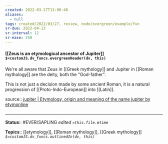 ```yaml
---
created: 2022-03-27T13:00:40 
aliases:
  - null
tags: created/2022/03/27, review, node/evergreen/example/fun
sr-due: 2022-04-13
sr-interval: 12
sr-ease: 250
---
```


#### [[Zeus is an etymological ancestor of Jupiter]] `$=customJS.dv_funcs.evergreenHeader(dv, this)`

We're all aware that Zeus in [[Greek mythology]] and Jupiter in [[Roman mythology]] are the deity, both the "God-father".

This is not just a decision made by some ancient Roman, it is a natural progression of [[Proto-Indo-European]] into [[Latin]].  

source:: [jupiter | Etymology, origin and meaning of the name jupiter by etymonline](https://www.etymonline.com/word/jupiter)

### <hr class="footnote"/>

**Status**:: #EVER/SAPLING 
*edited `=this.file.mtime`*

**Topics**:: [[etymology]], [[Roman mythology]], [[Greek mythology]]
*`$=customJS.dv_funcs.outlinedIn(dv, this)`*
